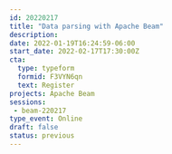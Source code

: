 ```yaml
---
id: 20220217
title: "Data parsing with Apache Beam"
description: 
date: 2022-01-19T16:24:59-06:00
start_date: 2022-02-17T17:30:00Z
cta: 
  type: typeform
  formid: F3VYN6qn
  text: Register 
projects: Apache Beam
sessions:
 - beam-220217
type_event: Online
draft: false
status: previous
---
```






